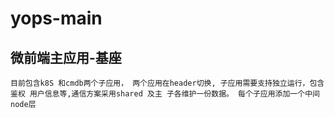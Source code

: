 # yops-main

##  微前端主应用-基座
```
目前包含k8S 和cmdb两个子应用， 两个应用在header切换, 子应用需要支持独立运行，包含鉴权 用户信息等,通信方案采用shared 及主 子各维护一份数据。 每个子应用添加一个中间node层


```